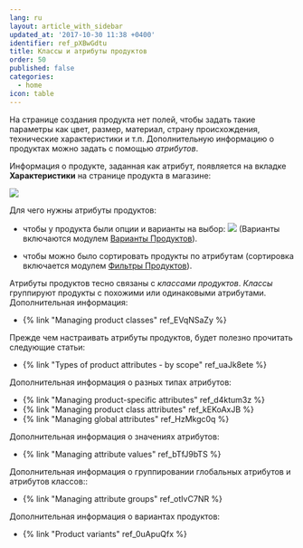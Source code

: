 ```yaml
---
lang: ru
layout: article_with_sidebar
updated_at: '2017-10-30 11:38 +0400'
identifier: ref_pXBwGdtu
title: Классы и атрибуты продуктов
order: 50
published: false
categories:
  - home
icon: table
---
```

На странице создания продукта нет полей, чтобы задать такие параметры как цвет, размер,  материал, страну происхождения, технические характеристики и т.п. Дополнительную информацию о продуктах можно задать с помощью _атрибутов_.

Информация о продукте, заданная как атрибут, появляется на вкладке **Характеристики** на странице продукта в магазине:

![]({{site.baseurl}}/attachments/7504847/7602452.png)

Для чего нужны атрибуты продуктов:

*   чтобы у продукта были опции и варианты на выбор:
    ![]({{site.baseurl}}/attachments/7504847/7602468.png)
    (Варианты включаются модулем [Варианты Продуктов](http://www.x-cart.com/extensions/addons/product-variants.html)).

*   чтобы можно было сортировать продукты по атрибутам (сортировка включается модулем [Фильтры Продуктов](http://www.x-cart.com/extensions/addons/product-filter.html)).

Атрибуты продуктов тесно связаны с _классами продуктов_. _Классы_ группируют продукты с похожими или одинаковыми атрибутами. Дополнительная информация:

*   {% link "Managing product classes" ref_EVqNSaZy %}

Прежде чем настраивать атрибуты продуктов, будет полезно прочитать следующие статьи:

*   {% link "Types of product attributes - by scope" ref_uaJk8ete %}

Дополнительная информация о разных типах атрибутов:

*   {% link "Managing product-specific attributes" ref_d4ktum3z %}
*   {% link "Managing product class attributes" ref_kEKoAxJB %}
*   {% link "Managing global attributes" ref_HzMkgc0q %}

Дополнительная информация о значениях атрибутов:

*   {% link "Managing attribute values" ref_bTfJ9bTS %}

Дополнительная информация о группировании глобальных атрибутов и атрибутов классов::

*   {% link "Managing attribute groups" ref_otIvC7NR %}

Дополнительная информация о вариантах продуктов:

*   {% link "Product variants" ref_0uApuQfx %}

